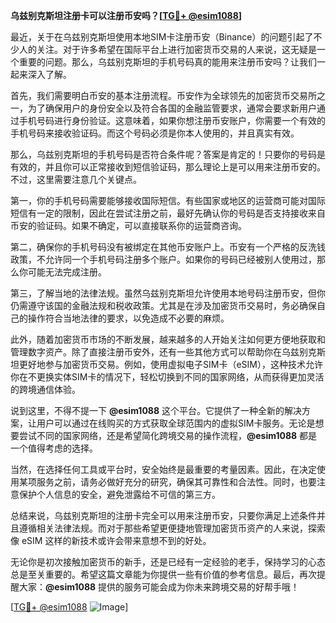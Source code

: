 **乌兹别克斯坦注册卡可以注册币安吗？[[TG💪+ @esim1088](https://t.me/s/esim1088)]**

最近，关于在乌兹别克斯坦使用本地SIM卡注册币安（Binance）的问题引起了不少人的关注。对于许多希望在国际平台上进行加密货币交易的人来说，这无疑是一个重要的问题。那么，乌兹别克斯坦的手机号码真的能用来注册币安吗？让我们一起来深入了解。

首先，我们需要明白币安的基本注册流程。币安作为全球领先的加密货币交易所之一，为了确保用户的身份安全以及符合各国的金融监管要求，通常会要求新用户通过手机号码进行身份验证。这意味着，如果你想注册币安账户，你需要一个有效的手机号码来接收验证码。而这个号码必须是你本人使用的，并且真实有效。

那么，乌兹别克斯坦的手机号码是否符合条件呢？答案是肯定的！只要你的号码是有效的，并且你可以正常接收到短信验证码，那么理论上是可以用来注册币安的。不过，这里需要注意几个关键点。

第一，你的手机号码需要能够接收国际短信。有些国家或地区的运营商可能对国际短信有一定的限制，因此在尝试注册之前，最好先确认你的号码是否支持接收来自币安的验证码。如果不确定，可以直接联系你的运营商咨询。

第二，确保你的手机号码没有被绑定在其他币安账户上。币安有一个严格的反洗钱政策，不允许同一个手机号码注册多个账户。如果你的号码已经被别人使用过，那么你可能无法完成注册。

第三，了解当地的法律法规。虽然乌兹别克斯坦允许使用本地号码注册币安，但你仍需遵守该国的金融法规和税收政策。尤其是在涉及加密货币交易时，务必确保自己的操作符合当地法律的要求，以免造成不必要的麻烦。

此外，随着加密货币市场的不断发展，越来越多的人开始关注如何更方便地获取和管理数字资产。除了直接注册币安外，还有一些其他方式可以帮助你在乌兹别克斯坦更好地参与加密货币交易。例如，使用虚拟电子SIM卡（eSIM），这种技术允许你在不更换实体SIM卡的情况下，轻松切换到不同的国家网络，从而获得更加灵活的跨境通信体验。

说到这里，不得不提一下 **@esim1088** 这个平台。它提供了一种全新的解决方案，让用户可以通过在线购买的方式获取全球范围内的虚拟SIM卡服务。无论是想要尝试不同的国家网络，还是希望简化跨境交易的操作流程，**@esim1088** 都是一个值得考虑的选择。

当然，在选择任何工具或平台时，安全始终是最重要的考量因素。因此，在决定使用某项服务之前，请务必做好充分的研究，确保其可靠性和合法性。同时，也要注意保护个人信息的安全，避免泄露给不可信的第三方。

总结来说，乌兹别克斯坦的注册卡完全可以用来注册币安，只要你满足上述条件并且遵循相关法律法规。而对于那些希望更便捷地管理加密货币资产的人来说，探索像 eSIM 这样的新技术或许会带来意想不到的好处。

无论你是初次接触加密货币的新手，还是已经有一定经验的老手，保持学习的心态总是至关重要的。希望这篇文章能为你提供一些有价值的参考信息。最后，再次提醒大家：**@esim1088** 提供的服务可能会成为你未来跨境交易的好帮手哦！

[[TG💪+ @esim1088](https://t.me/s/esim1088) ![Image](https://i.postimg.cc/4NQfJmqS/Snipaste-2025-05-13-00-14-12.png)]